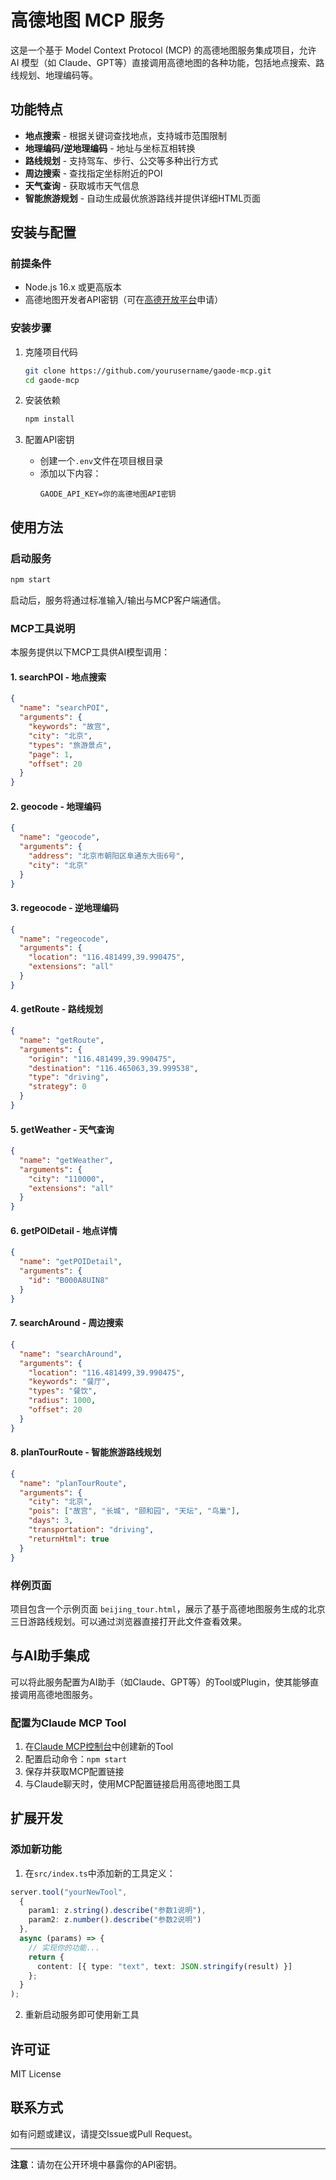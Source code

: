 # 高德地图 MCP 服务

这是一个基于 Model Context Protocol (MCP) 的高德地图服务集成项目，允许 AI 模型（如 Claude、GPT等）直接调用高德地图的各种功能，包括地点搜索、路线规划、地理编码等。

## 功能特点

- **地点搜索** - 根据关键词查找地点，支持城市范围限制
- **地理编码/逆地理编码** - 地址与坐标互相转换
- **路线规划** - 支持驾车、步行、公交等多种出行方式
- **周边搜索** - 查找指定坐标附近的POI
- **天气查询** - 获取城市天气信息
- **智能旅游规划** - 自动生成最优旅游路线并提供详细HTML页面

## 安装与配置

### 前提条件

- Node.js 16.x 或更高版本
- 高德地图开发者API密钥（可在[高德开放平台](https://lbs.amap.com/)申请）

### 安装步骤

1. 克隆项目代码
   ```bash
   git clone https://github.com/yourusername/gaode-mcp.git
   cd gaode-mcp
   ```

2. 安装依赖
   ```bash
   npm install
   ```

3. 配置API密钥
   - 创建一个`.env`文件在项目根目录
   - 添加以下内容：
     ```
     GAODE_API_KEY=你的高德地图API密钥
     ```

## 使用方法

### 启动服务

```bash
npm start
```

启动后，服务将通过标准输入/输出与MCP客户端通信。

### MCP工具说明

本服务提供以下MCP工具供AI模型调用：

#### 1. searchPOI - 地点搜索

```json
{
  "name": "searchPOI",
  "arguments": {
    "keywords": "故宫",
    "city": "北京",
    "types": "旅游景点",
    "page": 1,
    "offset": 20
  }
}
```

#### 2. geocode - 地理编码

```json
{
  "name": "geocode",
  "arguments": {
    "address": "北京市朝阳区阜通东大街6号",
    "city": "北京"
  }
}
```

#### 3. regeocode - 逆地理编码

```json
{
  "name": "regeocode",
  "arguments": {
    "location": "116.481499,39.990475",
    "extensions": "all"
  }
}
```

#### 4. getRoute - 路线规划

```json
{
  "name": "getRoute",
  "arguments": {
    "origin": "116.481499,39.990475",
    "destination": "116.465063,39.999538",
    "type": "driving",
    "strategy": 0
  }
}
```

#### 5. getWeather - 天气查询

```json
{
  "name": "getWeather",
  "arguments": {
    "city": "110000",
    "extensions": "all"
  }
}
```

#### 6. getPOIDetail - 地点详情

```json
{
  "name": "getPOIDetail",
  "arguments": {
    "id": "B000A8UIN8"
  }
}
```

#### 7. searchAround - 周边搜索

```json
{
  "name": "searchAround",
  "arguments": {
    "location": "116.481499,39.990475",
    "keywords": "餐厅",
    "types": "餐饮",
    "radius": 1000,
    "offset": 20
  }
}
```

#### 8. planTourRoute - 智能旅游路线规划

```json
{
  "name": "planTourRoute",
  "arguments": {
    "city": "北京",
    "pois": ["故宫", "长城", "颐和园", "天坛", "鸟巢"],
    "days": 3,
    "transportation": "driving",
    "returnHtml": true
  }
}
```

### 样例页面

项目包含一个示例页面 `beijing_tour.html`，展示了基于高德地图服务生成的北京三日游路线规划。可以通过浏览器直接打开此文件查看效果。

## 与AI助手集成

可以将此服务配置为AI助手（如Claude、GPT等）的Tool或Plugin，使其能够直接调用高德地图服务。

### 配置为Claude MCP Tool

1. 在[Claude MCP控制台](https://console.anthropic.com/mcp)中创建新的Tool
2. 配置启动命令：`npm start`
3. 保存并获取MCP配置链接
4. 与Claude聊天时，使用MCP配置链接启用高德地图工具

## 扩展开发

### 添加新功能

1. 在`src/index.ts`中添加新的工具定义：

```typescript
server.tool("yourNewTool",
  {
    param1: z.string().describe("参数1说明"),
    param2: z.number().describe("参数2说明")
  },
  async (params) => {
    // 实现你的功能...
    return {
      content: [{ type: "text", text: JSON.stringify(result) }]
    };
  }
);
```

2. 重新启动服务即可使用新工具

## 许可证

MIT License

## 联系方式

如有问题或建议，请提交Issue或Pull Request。

---

**注意**：请勿在公开环境中暴露你的API密钥。
